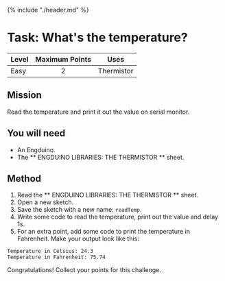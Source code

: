 {% include "./header.md" %}


# Task: What's the temperature? 

| Level| Maximum Points | Uses |
| ------ |:------:|------|
| Easy | 2 | Thermistor |

## Mission

Read the temperature and print it out the value on serial monitor. 

## You will need
* An Engduino.
* The ** ENGDUINO LIBRARIES: THE THERMISTOR ** sheet.

## Method
1. Read the ** ENGDUINO LIBRARIES: THE THERMISTOR ** sheet.
2. Open a new sketch.
3. Save the sketch with a new name: ```readTemp```.
4. Write some code to read the temperature, print out the value and delay 1s.
5. For an extra point, add some code to print the temperature in Fahrenheit. Make your output look like this:

```
Temperature in Celsius: 24.3 
Temperature in Fahrenheit: 75.74   
```


Congratulations! Collect your points for this challenge.

<!---
{% include "./rae.md" %}
-->
